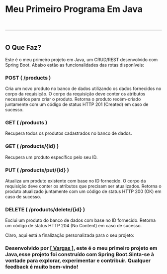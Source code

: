 # Meu Primeiro Programa Em Java

<div>
    <img src="https://img.shields.io/badge/Java-22-ED8B00?style=for-the-badge&logo=openjdk&logoColor=white" alt="">
    <img src="https://img.shields.io/badge/Spring%20Boot-3.2.5-6DB33F?style=for-the-badge&logo=spring&logoColor=white" alt="">
    <img src="https://img.shields.io/badge/MySQL-005C84?style=for-the-badge&logo=mysql&logoColor=white" alt="">
    <hr>
    <img src="https://img.shields.io/github/license/{Caua23}/{Rest-PrimeiroProgramaEmJava/LICENSE}.svg" alt="">
</div>

## O Que Faz?

Este é o meu primeiro projeto em Java, um CRUD/REST desenvolvido com Spring Boot. Abaixo estão as funcionalidades das rotas disponíveis:

### POST ( /products )

Cria um novo produto no banco de dados utilizando os dados fornecidos no corpo da requisição. O corpo da requisição deve conter os atributos necessários para criar o produto. Retorna o produto recém-criado juntamente com um código de status HTTP 201 (Created) em caso de sucesso.

### GET ( /products )

Recupera todos os produtos cadastrados no banco de dados.

### GET ( /products/{id} )

Recupera um produto específico pelo seu ID.

### PUT ( /products/put/{id} )

Atualiza um produto existente com base no ID fornecido. O corpo da requisição deve conter os atributos que precisam ser atualizados. Retorna o produto atualizado juntamente com um código de status HTTP 200 (OK) em caso de sucesso.

### DELETE ( /products/delete/{id} )

Exclui um produto do banco de dados com base no ID fornecido. Retorna um código de status HTTP 204 (No Content) em caso de sucesso.

Claro, aqui está a finalização personalizada para o seu projeto:



### Desenvolvido por <a href="https://github.com/Caua23">[ Vargas ]</a>, este é o meu primeiro projeto em Java,esse projeto foi construído com Spring Boot.Sinta-se à vontade para explorar, experimentar e contribuir. Qualquer feedback é muito bem-vindo!


